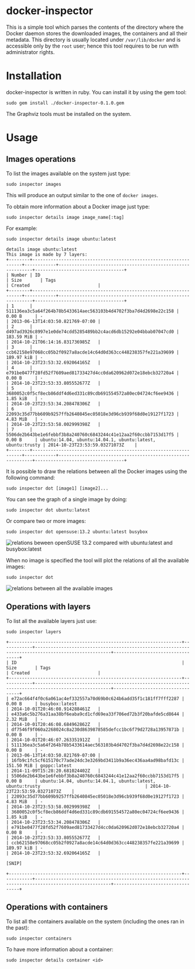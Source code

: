 # docker-inspector

This is a simple tool which parses the contents of the directory where the
Docker daemon stores the downloaded images, the containers and all their
metadata. This directory is usually located under `/var/lib/docker` and is
accessible only by the `root` user; hence this tool requires to be run with
administrator rights.

# Installation

docker-inspector is written in ruby. You can install it by using the gem tool:

```
sudo gem install ./docker-inspector-0.1.0.gem
```

The Graphviz tools must be installed on the system.

# Usage


## Images operations

To list the images available on the system just type:

```
sudo inspector images
```

This will produce an output similar to the one of `docker images`.


To obtain more information about a Docker image just type:

```
sudo inspector details image image_name[:tag]
```

For example:
```
sudo inspector details image ubuntu:latest

details image ubuntu:latest
This image is made by 7 layers:
+--------+------------------------------------------------------------------+------------+------------------------------------------------------------+----------------------------------+
| Number | ID                                                               | Size       | Tags                                                       | Created                          |
+--------+------------------------------------------------------------------+------------+------------------------------------------------------------+----------------------------------+
| 1      | 511136ea3c5a64f264b78b5433614aec563103b4d4702f3ba7d4d2698e22c158 | 0.00 B     | -                                                          | 2013-06-13T14:03:50.821769-07:00 |
| 2      | d497ad3926c8997e1e0de74cdd5285489bb2c4acd6db15292e04bbab07047cd0 | 183.59 MiB | -                                                          | 2014-10-21T06:14:16.831736985Z   |
| 3      | ccb62158e97068cc05b2f0927a8acde14c64d0d363cc448238357fe221a39699 | 189.97 kiB | -                                                          | 2014-10-23T23:53:32.692064165Z   |
| 4      | e791be0477f28fd52f7609aed81733427d4cc0da620962d072e18ebcb32720a4 | 0.00 B     | -                                                          | 2014-10-23T23:53:33.805552677Z   |
| 5      | 3680052c0f5cf8ecb86ddf4d6ed331c89cdb691554572a80ec04724cf6ee9436 | 1.85 kiB   | -                                                          | 2014-10-23T23:53:34.208478306Z   |
| 6      | 22093c35d77bb609b9257ffb2640845ec05018e3d96cb939f68d0e19127f1723 | 4.83 MiB   | -                                                          | 2014-10-23T23:53:58.002999398Z   |
| 7      | 5506de2b643be1e6febbf3b8a240760c6843244c41e12aa2f60ccbb7153d17f5 | 0.00 B     | ubuntu:14.04, ubuntu:14.04.1, ubuntu:latest, ubuntu:trusty | 2014-10-23T23:53:59.03271073Z    |
+--------+------------------------------------------------------------------+------------+------------------------------------------------------------+----------------------------------+
```

It is possible to draw the relations between all the Docker images using the
following command:

```
sudo inspector dot [image1] [image2]...
```

You can see the graph of a single image by doing:

```
sudo inspector dot ubuntu:latest
```

Or compare two or more images:
```
sudo inspector dot opensuse:13.2 ubuntu:latest busybox
```

![relations beween openSUSE 13.2 compared with ubuntu:latest and busybox:latest](doc/opensuse_ubuntu_busybox.png)

When no image is specified the tool will plot the relations of all the available
images:

```
sudo inspector dot
```

![relations between all the available images](doc/all_images.png)


## Operations with layers

To list all the available layers just use:

```
sudo inspector layers

+------------------------------------------------------------------+------------+---------------------------------------------------------------------------------------------------+----------------------------------+
| ID                                                               | Size       | Tags                                                                                              | Created                          |
+------------------------------------------------------------------+------------+---------------------------------------------------------------------------------------------------+----------------------------------+
| e72ac664f4f0c6a061ac4ef332557a70d69b0c624b6add35f1c181ff7fff2287 | 0.00 B     | busybox:latest                                                                                    | 2014-10-01T20:46:08.914288461Z   |
| e433a6c5b276a31aa38bf6eaba9cd1cfd69ea33f706ed72b3f20bafde5cd8644 | 2.32 MiB   | -                                                                                                 | 2014-10-01T20:46:08.684962862Z   |
| df7546f9f060a2268024c8a230d8639878585defcc1bc6f79d2728a13957871b | 0.00 B     | -                                                                                                 | 2014-10-01T20:46:07.263351912Z   |
| 511136ea3c5a64f264b78b5433614aec563103b4d4702f3ba7d4d2698e22c158 | 0.00 B     | -                                                                                                 | 2013-06-13T14:03:50.821769-07:00 |
| 16fb9c1fc5cf615170c77ade24dc3e3269bd3411b9a36ec436aa4ad98bafd13c | 151.50 MiB | goppc:latest                                                                                      | 2014-11-09T15:28:20.681024402Z   |
| 5506de2b643be1e6febbf3b8a240760c6843244c41e12aa2f60ccbb7153d17f5 | 0.00 B     | ubuntu:14.04, ubuntu:14.04.1, ubuntu:latest, ubuntu:trusty                                        | 2014-10-23T23:53:59.03271073Z    |
| 22093c35d77bb609b9257ffb2640845ec05018e3d96cb939f68d0e19127f1723 | 4.83 MiB   | -                                                                                                 | 2014-10-23T23:53:58.002999398Z   |
| 3680052c0f5cf8ecb86ddf4d6ed331c89cdb691554572a80ec04724cf6ee9436 | 1.85 kiB   | -                                                                                                 | 2014-10-23T23:53:34.208478306Z   |
| e791be0477f28fd52f7609aed81733427d4cc0da620962d072e18ebcb32720a4 | 0.00 B     | -                                                                                                 | 2014-10-23T23:53:33.805552677Z   |
| ccb62158e97068cc05b2f0927a8acde14c64d0d363cc448238357fe221a39699 | 189.97 kiB | -                                                                                                 | 2014-10-23T23:53:32.692064165Z   |

[SNIP]

+------------------------------------------------------------------+------------+---------------------------------------------------------------------------------------------------+----------------------------------+
```
## Operations with containers

To list all the containers available on the system (including the ones ran in
the past):

```
sudo inspector containers
```

To have more information about a container:

```
sudo inspector details container <id>
```

